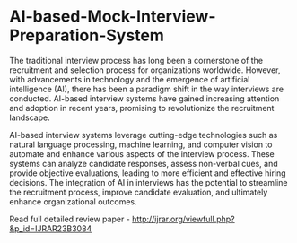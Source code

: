 # AI-based-Mock-Interview-Preparation-System
The traditional interview process has long been a cornerstone of the recruitment and selection process for organizations
worldwide. However, with advancements in technology and the emergence of artificial intelligence (AI), there has been a paradigm
shift in the way interviews are conducted. AI-based interview systems have gained increasing attention and adoption in recent
years, promising to revolutionize the recruitment landscape.

AI-based interview systems leverage cutting-edge technologies such as natural language processing, machine learning, and
computer vision to automate and enhance various aspects of the interview process. These systems can analyze candidate responses,
assess non-verbal cues, and provide objective evaluations, leading to more efficient and effective hiring decisions. The integration
of AI in interviews has the potential to streamline the recruitment process, improve candidate evaluation, and ultimately enhance
organizational outcomes.

Read full detailed review paper - http://ijrar.org/viewfull.php?&p_id=IJRAR23B3084

